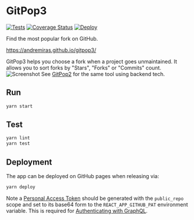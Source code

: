 # GitPop3

[![Tests](https://github.com/AndreMiras/gitpop3/workflows/Tests/badge.svg?branch=develop)](https://github.com/AndreMiras/gitpop3/actions?query=workflow%3ATests)
[![Coverage Status](https://coveralls.io/repos/github/AndreMiras/gitpop3/badge.svg?branch=develop)](https://coveralls.io/github/AndreMiras/gitpop3?branch=develop)
[![Deploy](https://github.com/AndreMiras/gitpop3/workflows/Deploy/badge.svg?branch=develop)](https://github.com/AndreMiras/gitpop3/actions?query=workflow%3ADeploy)

Find the most popular fork on GitHub.

<https://andremiras.github.io/gitpop3/>

GitPop3 helps you choose a fork when a project goes unmaintained.
It allows you to sort forks by "Stars", "Forks" or "Commits" count.
![Screenshot](https://i.imgur.com/4Ac311o.png)
See [GitPop2](https://github.com/AndreMiras/gitpop2) for the same tool using backend tech.

## Run
```sh
yarn start
```

## Test
```sh
yarn lint
yarn test
```

## Deployment
The app can be deployed on GitHub pages when releasing via:
```sh
yarn deploy
```
Note a [Personal Access Token](https://docs.github.com/en/graphql/guides/forming-calls-with-graphql#authenticating-with-graphql) should be generated with the `public_repo` scope and set to its base64 form to the `REACT_APP_GITHUB_PAT` environment variable.
This is required for [Authenticating with GraphQL](https://docs.github.com/en/free-pro-team@latest/graphql/guides/forming-calls-with-graphql#authenticating-with-graphql).
